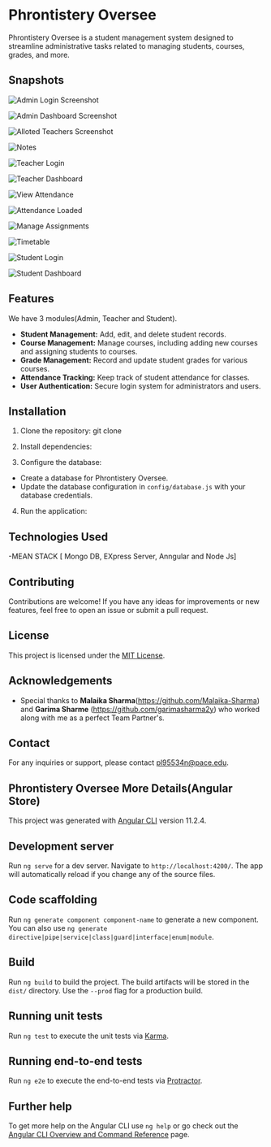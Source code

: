 # Phrontistery Oversee

Phrontistery Oversee is a student management system designed to streamline administrative tasks related to managing students, courses, grades, and more.
## Snapshots
![Admin Login Screenshot](https://github.com/pariva123/Phrontistery-Oversee/blob/1140e33bed3efb75bc00f49e3b0203ac336466f1/Admin%20Login.png "Admin Panel")

![Admin Dashboard Screenshot](https://github.com/pariva123/Phrontistery-Oversee/blob/1140e33bed3efb75bc00f49e3b0203ac336466f1/Admin%20Panel.png "Admin Dashboard")

![Alloted Teachers Screenshot](https://github.com/pariva123/Phrontistery-Oversee/blob/1140e33bed3efb75bc00f49e3b0203ac336466f1/Allot%20Teachers.png "Alloted Teachers")

![Notes](https://github.com/pariva123/Phrontistery-Oversee/blob/1140e33bed3efb75bc00f49e3b0203ac336466f1/Notes.png "Notes")

![Teacher Login](https://github.com/pariva123/Phrontistery-Oversee/blob/1140e33bed3efb75bc00f49e3b0203ac336466f1/Teacher%20Login.png "Teacher Login")

![Teacher Dashboard](https://github.com/pariva123/Phrontistery-Oversee/blob/1140e33bed3efb75bc00f49e3b0203ac336466f1/Teacher%20Dashboard.png "Teacher Dashboard")

![View Attendance](https://github.com/pariva123/Phrontistery-Oversee/blob/1140e33bed3efb75bc00f49e3b0203ac336466f1/Attendance.png "View Attendance")

![Attendance Loaded](https://github.com/pariva123/Phrontistery-Oversee/blob/1140e33bed3efb75bc00f49e3b0203ac336466f1/Attendance%20Loaded.png "Attendance Loaded")

![Manage Assignments](https://github.com/pariva123/Phrontistery-Oversee/blob/1140e33bed3efb75bc00f49e3b0203ac336466f1/Manage%20Assignments.png "Manage Assignments")

![Timetable](https://github.com/pariva123/Phrontistery-Oversee/blob/1140e33bed3efb75bc00f49e3b0203ac336466f1/Timetable.png "Timetable")

![Student Login](https://github.com/pariva123/Phrontistery-Oversee/blob/1140e33bed3efb75bc00f49e3b0203ac336466f1/Student%20Login.png "Student Login")

![Student Dashboard](https://github.com/pariva123/Phrontistery-Oversee/blob/1140e33bed3efb75bc00f49e3b0203ac336466f1/Student%20Dashboard.png "Student Dashboard")

## Features

We have 3 modules(Admin, Teacher and Student).

- **Student Management:** Add, edit, and delete student records.
- **Course Management:** Manage courses, including adding new courses and assigning students to courses.
- **Grade Management:** Record and update student grades for various courses.
- **Attendance Tracking:** Keep track of student attendance for classes.
- **User Authentication:** Secure login system for administrators and users.

## Installation

1. Clone the repository:
   git clone <repository-url>
2. Install dependencies:
   
3. Configure the database:
- Create a database for Phrontistery Oversee.
- Update the database configuration in `config/database.js` with your database credentials.

4. Run the application:
## Technologies Used

-MEAN STACK [ Mongo DB, EXpress Server, Anngular and Node Js]

## Contributing

Contributions are welcome! If you have any ideas for improvements or new features, feel free to open an issue or submit a pull request.

## License

This project is licensed under the [MIT License](LICENSE).

## Acknowledgements

- Special thanks to **Malaika Sharma**(https://github.com/Malaika-Sharma) and **Garima Sharme** (https://github.com/garimasharma2y) who worked along with me as a perfect Team Partner's.

## Contact

For any inquiries or support, please contact pl95534n@pace.edu.


## Phrontistery Oversee More Details(Angular Store)

This project was generated with [Angular CLI](https://github.com/angular/angular-cli) version 11.2.4.

## Development server

Run `ng serve` for a dev server. Navigate to `http://localhost:4200/`. The app will automatically reload if you change any of the source files.

## Code scaffolding

Run `ng generate component component-name` to generate a new component. You can also use `ng generate directive|pipe|service|class|guard|interface|enum|module`.

## Build

Run `ng build` to build the project. The build artifacts will be stored in the `dist/` directory. Use the `--prod` flag for a production build.

## Running unit tests

Run `ng test` to execute the unit tests via [Karma](https://karma-runner.github.io).

## Running end-to-end tests

Run `ng e2e` to execute the end-to-end tests via [Protractor](http://www.protractortest.org/).

## Further help

To get more help on the Angular CLI use `ng help` or go check out the [Angular CLI Overview and Command Reference](https://angular.io/cli) page.
